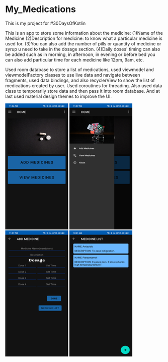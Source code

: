 # My_Medications
This is my project for #30DaysOfKotlin

This is an app to store some information about the medicine:
(1)Name of the Medicine
(2)Description for medicine: to know what a particular medicine is used for.
(3)You can also add the number of pills or quantity of medicine or syrup u need to take in the dosage section.
(4)Daily doses' timing can also be added such as in morning, in afternoon, in evening or before bed you can also 
   add particular time for each medicine like 12pm, 9am, etc.
   
Used room database to store a list of medications, used viewmodel and viewmodelFactory classes to use live data and navigate between fragments, used data bindings, and also recyclerView to show the list of medications created by user. Used coroutines for threading. Also used data class to temporarily store data and then pass it into room database. And at last used material design themes to improve the UI.

<img src="Screensots/Screenshot_2020-06-04-23-56-58-181_com.project.mymedications.png" width="200px" height="400px">
<img src="Screensots/Screenshot_2020-06-04-23-57-05-059_com.project.mymedications.png" width="200px" height="400px">
<img src="Screensots/Screenshot_2020-06-04-23-57-19-090_com.project.mymedications.png" width="200px" height="400px">
<img src="Screensots/Screenshot_2020-06-05-00-01-30-572_com.project.mymedications.png" width="200px" height="400px">
